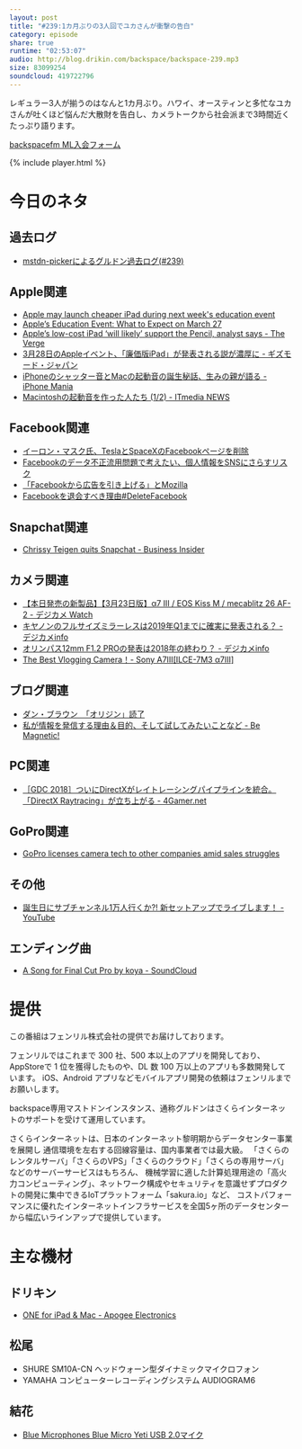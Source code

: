 ```yaml
---
layout: post
title: "#239:1カ月ぶりの3人回でユカさんが衝撃の告白"
category: episode
share: true
runtime: "02:53:07"
audio: http://blog.drikin.com/backspace/backspace-239.mp3
size: 83099254
soundcloud: 419722796
---
```


レギュラー3人が揃うのはなんと1カ月ぶり。ハワイ、オースティンと多忙なユカさんが吐くほど悩んだ大散財を告白し、カメラトークから社会派まで3時間近くたっぷり語ります。

[backspacefm ML入会フォーム](http://backspace.us11.list-manage.com/subscribe?u=09c933bd3997c1d16dbed156a&id=84b6529b91)

{% include player.html %}

# 今日のネタ

## 過去ログ
* [mstdn-pickerによるグルドン過去ログ(#239)](https://rbtnn.github.io/mstdn-picker/?instance=mstdn.guru&since_id=99742591536667551&max_id=99743283443843671)

## Apple関連
* [Apple may launch cheaper iPad during next week's education event](https://thenextweb.com/apple/2018/03/23/apple-may-launch-cheaper-ipad-next-weeks-education-event/)
* [Apple’s Education Event: What to Expect on March 27](https://www.dailydot.com/debug/apple-education-event-chicago/)
* [Apple’s low-cost iPad ‘will likely’ support the Pencil, analyst says - The Verge](https://www.theverge.com/circuitbreaker/2018/3/23/17156918/apple-ipad-pencil-support-low-cost-education-kuo)
* [3月28日のAppleイベント、「廉価版iPad」が発表される説が濃厚に - ギズモード・ジャパン](https://www.gizmodo.jp/2018/03/28th-mar-event-ipad-mark-gurman.html)
* [iPhoneのシャッター音とMacの起動音の誕生秘話、生みの親が語る - iPhone Mania](https://iphone-mania.jp/news-207006/)
* [Macintoshの起動音を作った人たち (1/2) - ITmedia NEWS](http://www.itmedia.co.jp/news/articles/1610/31/news094.html)

## Facebook関連
* [イーロン・マスク氏、TeslaとSpaceXのFacebookページを削除](http://www.itmedia.co.jp/news/articles/1803/25/news012.html)
* [Facebookのデータ不正流用問題で考えたい、個人情報をSNSにさらすリスク](http://www.itmedia.co.jp/pcuser/articles/1803/25/news009.html)
* [「Facebookから広告を引き上げる」とMozilla](http://www.itmedia.co.jp/news/articles/1803/23/news107.html)
* [Facebookを退会すべき理由#DeleteFacebook](http://www.itmedia.co.jp/news/articles/1803/21/news040.html)

## Snapchat関連
* [Chrissy Teigen quits Snapchat - Business Insider](http://www.businessinsider.com/chrissy-teigen-quits-snapchat-2018-3)

## カメラ関連
* [【本日発売の新製品】【3月23日版】α7 III / EOS Kiss M / mecablitz 26 AF-2 - デジカメ Watch](https://dc.watch.impress.co.jp/docs/news/release/1113191.html)
* [キヤノンのフルサイズミラーレスは2019年Q1までに確実に発表される？ - デジカメinfo](http://digicame-info.com/2018/03/2019q1.html)
* [オリンパス12mm F1.2 PROの発表は2018年の終わり？ - デジカメinfo](http://digicame-info.com/2018/03/12mm-f12-pro2018.html)
* [The Best Vlogging Camera！- Sony A7Ⅲ[ILCE-7M3 α7Ⅲ]](https://youtu.be/e597JJxMqEY)

## ブログ関連
* [ダン・ブラウン　「オリジン」読了](http://d.hatena.ne.jp/shi3z/20180319/1521418473)
* [私が情報を発信する理由＆目的、そして試してみたいことなど - Be Magnetic!](http://akane.website/2018/03/22/blog-and-try/)

## PC関連
* [［GDC 2018］ついにDirectXがレイトレーシングパイプラインを統合。「DirectX Raytracing」が立ち上がる - 4Gamer.net](http://www.4gamer.net/games/033/G003329/20180320141/)

## GoPro関連
* [GoPro licenses camera tech to other companies amid sales struggles](https://www.engadget.com/2018/03/22/gopro-licenses-camera-tech/)

## その他
* [誕生日にサブチャンネル1万人行くか?! 新セットアップでライブします！ - YouTube](https://youtu.be/oUZn7IUhw6g?t=39m16s)

## エンディング曲
* [A Song for Final Cut Pro by koya - SoundCloud](https://soundcloud.com/koya/a-song-for-final-cut-pro)

# 提供

この番組はフェンリル株式会社の提供でお届けしております。

フェンリルではこれまで 300 社、500 本以上のアプリを開発しており、AppStoreで 1 位を獲得したものや、DL 数 100 万以上のアプリも多数開発しています。
iOS、Android アプリなどモバイルアプリ開発の依頼はフェンリルまでお願いします。

backspace専用マストドンインスタンス、通称グルドンはさくらインターネットのサポートを受けて運用しています。

さくらインターネットは、日本のインターネット黎明期からデータセンター事業を展開し
通信環境を左右する回線容量は、国内事業者では最大級。
「さくらのレンタルサーバ」「さくらのVPS」「さくらのクラウド」「さくらの専用サーバ」などのサーバーサービスはもちろん、
機械学習に適した計算処理用途の「高火力コンピューティング」、ネットワーク構成やセキュリティを意識せずプロダクトの開発に集中できるIoTプラットフォーム「sakura.io」など、
コストパフォーマンスに優れたインターネットインフラサービスを全国5ヶ所のデータセンターから幅広いラインアップで提供しています。

# 主な機材

## ドリキン
* [ONE for iPad & Mac - Apogee Electronics](http://amzn.to/2DJVyyj)

## 松尾
* SHURE  SM10A-CN ヘッドウォーン型ダイナミックマイクロフォン
* YAMAHA コンピューターレコーディングシステム AUDIOGRAM6

## 結花
* [Blue Microphones Blue Micro Yeti USB 2.0マイク](http://www.bluedesigns.jp/products/yeti/)


